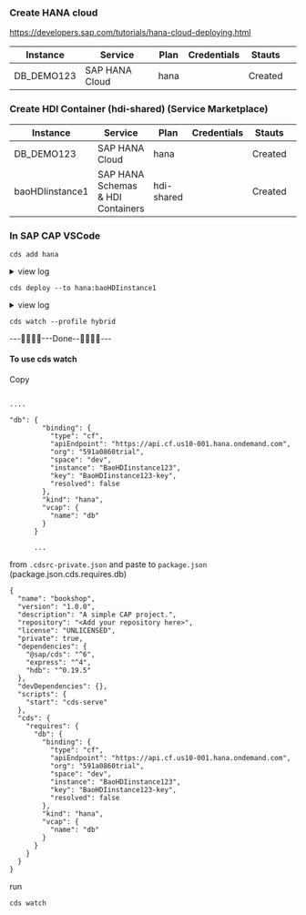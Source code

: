 ### Create HANA cloud

https://developers.sap.com/tutorials/hana-cloud-deploying.html

| Instance   | Service        | Plan | Credentials | Stauts  |     |
| ---------- | -------------- | ---- | ----------- | ------- | --- |
| DB_DEMO123 | SAP HANA Cloud | hana |             | Created |     |

### Create HDI Container (hdi-shared) (Service Marketplace)

| Instance        | Service                           | Plan       | Credentials | Stauts  |     |
| --------------- | --------------------------------- | ---------- | ----------- | ------- | --- |
| DB_DEMO123      | SAP HANA Cloud                    | hana       |             | Created |     |
| baoHDIinstance1 | SAP HANA Schemas & HDI Containers | hdi-shared |             | Created |     |

### In SAP CAP VSCode

```
cds add hana
```

<details>
  <summary>view log</summary>
  
Adding feature(s) to project in current folder
Adding feature 'hana'...
Done adding features
 
</details>

```
cds deploy --to hana:baoHDIinstance1
```

<details>
  <summary>view log</summary>

Starting deploy to SAP HANA ...
Using cds bind
Creating build tasks
[cds] - the following build tasks will be executed
[cds] - {
"build": {
"target": "gen",
"tasks": [
{"for":"hana", "src":"db", "options":{"model":["db","srv","app"]}}
]
}
}

Running build
[cds] - building project [C:\github_reponsitory\learn_SAP_CAP\3.CAP_with_HANA_Cloud_.30_05_2023], clean [true]
[cds] - cds [6.8.1], compiler [3.9.2], home [C:\github_reponsitory\learn_SAP_CAP\3.CAP_with_HANA_Cloud_.30_05_2023\node_modules\@sap\cds]

[cds] - done > wrote output to:
gen\db\package.json
gen\db\src\.hdiconfig
gen\db\src\gen\.hdiconfig
gen\db\src\gen\.hdinamespace
gen\db\src\gen\CatalogService.Authors.hdbview
gen\db\src\gen\CatalogService.Books.hdbview
gen\db\src\gen\CatalogService.Books_texts.hdbview
gen\db\src\gen\CatalogService.Countries.hdbview
gen\db\src\gen\CatalogService.Countries_texts.hdbview
gen\db\src\gen\CatalogService.Orders.hdbview
gen\db\src\gen\localized.CatalogService.Authors.hdbview
gen\db\src\gen\localized.CatalogService.Books.hdbview
gen\db\src\gen\localized.CatalogService.Countries.hdbview
gen\db\src\gen\localized.CatalogService.Orders.hdbview
gen\db\src\gen\localized.my.bookshop.Authors.hdbview
gen\db\src\gen\localized.my.bookshop.Books.hdbview
gen\db\src\gen\localized.my.bookshop.Orders.hdbview
gen\db\src\gen\localized.sap.common.Countries.hdbview
gen\db\src\gen\my.bookshop.Authors.hdbtable
gen\db\src\gen\my.bookshop.Books.hdbtable
gen\db\src\gen\my.bookshop.Books_texts.hdbtable
gen\db\src\gen\my.bookshop.Orders.hdbtable
gen\db\src\gen\sap.common.Countries.hdbtable
gen\db\src\gen\sap.common.Countries_texts.hdbtable
gen\db\undeploy.json

[cds] - build completed in 430 ms

Using container baoHDIinstance1
Getting service baoHDIinstance1
Creating service key baoHDIinstance1-key - please be patient...
Installing @sap/hdi-deploy
npm WARN config global `--global`, `--local` are deprecated. Use `--location=global` instead.
npm WARN idealTree Removing dependencies.@sap/hdi-deploy in favor of devDependencies.@sap/hdi-deploy

added 31 packages, and audited 32 packages in 6s

found 0 vulnerabilities
Deploying to HANA from C:\github*reponsitory\learn_SAP_CAP\3.CAP_with_HANA_Cloud*.30*05_2023\gen\db
[deploy] - Using HDI deployer from C:\github_reponsitory\learn_SAP_CAP\3.CAP_with_HANA_Cloud*.30_05_2023\gen\db\node_modules\@sap\hdi-deploy\library.js
[deploy] - VCAP_SERVICES: {
"hana": [
{
"name": "baoHDIinstance1",
"tags": [
"hana"
],
"certificate": "-----BEGIN CERTIFICATE-----\nMIIDrzCCApegAwIBAgIQCDvgVpBCRrGhdWrJWZHHSjANBgkqhkiG9w0BAQUFADBh\nMQswCQYDVQQGEwJVUzEVMBMGA1UEChMMRGlnaUNlcnQgSW5jMRkwFwYDVQQLExB3\nd3cuZGlnaWNlcnQuY29tMSAwHgYDVQQDExdEaWdpQ2VydCBHbG9iYWwgUm9vdCBD\nQTAeFw0wNjExMTAwMDAwMDBaFw0zMTExMTAwMDAwMDBaMGExCzAJBgNVBAYTAlVT\nMRUwEwYDVQQKEwxEaWdpQ2VydCBJbmMxGTAXBgNVBAsTEHd3dy5kaWdpY2VydC5j\nb20xIDAeBgNVBAMTF0RpZ2lDZXJ0IEdsb2JhbCBSb290IENBMIIBIjANBgkqhkiG\n9w0BAQEFAAOCAQ8AMIIBCgKCAQEA4jvhEXLeqKTTo1eqUKKPC3eQyaKl7hLOllsB\nCSDMAZOnTjC3U/dDxGkAV53ijSLdhwZAAIEJzs4bg7/fzTtxRuLWZscFs3YnFo97\nnh6Vfe63SKMI2tavegw5BmV/Sl0fvBf4q77uKNd0f3p4mVmFaG5cIzJLv07A6Fpt\n43C/dxC//AH2hdmoRBBYMql1GNXRor5H4idq9Joz+EkIYIvUX7Q6hL+hqkpMfT7P\nT19sdl6gSzeRntwi5m3OFBqOasv+zbMUZBfHWymeMr/y7vrTC0LUq7dBMtoM1O/4\ngdW7jVg/tRvoSSiicNoxBN33shbyTApOB6jtSj1etX+jkMOvJwIDAQABo2MwYTAO\nBgNVHQ8BAf8EBAMCAYYwDwYDVR0TAQH/BAUwAwEB/zAdBgNVHQ4EFgQUA95QNVbR\nTLtm8KPiGxvDl7I90VUwHwYDVR0jBBgwFoAUA95QNVbRTLtm8KPiGxvDl7I90VUw\nDQYJKoZIhvcNAQEFBQADggEBAMucN6pIExIK+t1EnE9SsPTfrgT1eXkIoyQY/Esr\nhMAtudXH/vTBH1jLuG2cenTnmCmrEbXjcKChzUyImZOMkXDiqw8cvpOp/2PV5Adg\n06O/nVsJ8dWO41P0jmP6P6fbtGbfYmbW0W5BjfIttep3Sp+dWOIrWcBAI+0tKIJF\nPnlUkiaY4IBIqDfv8NZ5YBberOgOzW6sRBc4L0na4UU+Krk2U886UAb3LujEV0ls\nYSEY1QSteDwsOoBrp+uvFRTp2InBuThs4pFsiv9kuXclVzDAGySj4dzp30d8tbQk\nCAUw7C29C79Fv1C5qfPrmAESrciIxpg0X40KPMbp1ZWVbd4=\n-----END CERTIFICATE-----"
}
}
]
}

[deploy] - @sap/hdi-deploy, version 4.6.1 (mode default), server version 4.00.000.00.1684836416 (4.0.0.0), cloud version 2023.4.14, node version 16.16.0, HDI version 1010, container API version 1006

[deploy] - Deployment started at 2023-05-31 15:46:13
Using @sap/hana-client@2.16.26 for connection

[deploy] - No ignore file at C:\github*reponsitory\learn_SAP_CAP\3.CAP_with_HANA_Cloud*.30_05_2023\gen\db\.hdiignore.

[deploy] - Collecting files...

[deploy] - Collecting files... ok (0s 6ms)
2 directories collected
23 files collected

[deploy] - 0 reusable modules collected
Target service: baoHDIinstance1

[deploy] - Session variable APPLICATION is set to "SAP_HDI//".

[deploy] - Could not determine status of last build: Could not find any information about the previous deployment.

[deploy] - Processing revoke files...
Processing revoke files... ok (0s 0ms)
Processing grants files...
Processing grants files... ok (0s 0ms)

[deploy] - Preprocessing files...

[deploy] - Preprocessing files... ok (0s 0ms)

[deploy] - Connecting to the container "B96C1E357CE74672AEE8487D2F664AAB"...

[deploy] - Connecting to the container "B96C1E357CE74672AEE8487D2F664AAB"... ok (2s 986ms)

[deploy] - Locking the container "B96C1E357CE74672AEE8487D2F664AAB"...

[deploy] - Locking the container "B96C1E357CE74672AEE8487D2F664AAB"... ok (4s 565ms)

[deploy] - Synchronizing files with the container "B96C1E357CE74672AEE8487D2F664AAB"...
Deleting files...

[deploy] - Deleting files... ok

[deploy] - Writing files...

[deploy] - Writing files... ok

[deploy] - Synchronizing files with the container "B96C1E357CE74672AEE8487D2F664AAB"... ok (10s 490ms)

[deploy] - added files: [
"src/.hdiconfig",
"src/gen/.hdiconfig",
"src/gen/.hdinamespace",
"src/gen/CatalogService.Authors.hdbview",
"src/gen/CatalogService.Books.hdbview",
"src/gen/CatalogService.Books_texts.hdbview",
"src/gen/CatalogService.Countries.hdbview",
"src/gen/CatalogService.Countries_texts.hdbview",
"src/gen/CatalogService.Orders.hdbview",
"src/gen/localized.CatalogService.Authors.hdbview",
"src/gen/localized.CatalogService.Books.hdbview",
"src/gen/localized.CatalogService.Countries.hdbview",
"src/gen/localized.CatalogService.Orders.hdbview",
"src/gen/localized.my.bookshop.Authors.hdbview",
"src/gen/localized.my.bookshop.Books.hdbview",
"src/gen/localized.my.bookshop.Orders.hdbview",
"src/gen/localized.sap.common.Countries.hdbview",
"src/gen/my.bookshop.Authors.hdbtable",
"src/gen/my.bookshop.Books.hdbtable",
"src/gen/my.bookshop.Books_texts.hdbtable",
"src/gen/my.bookshop.Orders.hdbtable",
"src/gen/sap.common.Countries.hdbtable",
"src/gen/sap.common.Countries_texts.hdbtable"
]
modified files: []

[deploy] - deleted files: []
23 modified or added files are scheduled for deploy based on delta detection
0 deleted files are scheduled for undeploy based on delta detection (filtered by undeploy allowlist)
0 files are scheduled for deploy based on explicit specification
0 files are scheduled for undeploy based on explicit specification
Deploying to the container "B96C1E357CE74672AEE8487D2F664AAB"...

[deploy] - Polling messages for request id: 22

[deploy] - Starting make in the container "B96C1E357CE74672AEE8487D2F664AAB" with 23 files to deploy, 0 files to undeploy...

[deploy] - Disabling table replication for the container schema "B96C1E357CE74672AEE8487D2F664AAB"...
Disabling table replication for the container schema "B96C1E357CE74672AEE8487D2F664AAB"... ok (0s 9ms)
Migrating libraries...
Migrating libraries... ok (0s 21ms)
Making...
Preparing...
Preparing the make transaction...
Preparing the make transaction... ok (0s 458ms)
Deploying the configuration file "src/.hdiconfig"...
Warning: Could not find a configured library that contains the "com.sap.hana.di.afllangprocedure" build plugin [8211539]
at "src/.hdiconfig" (0:0)
Warning: Could not find a configured library that contains the "com.sap.hana.di.virtualfunctionpackage.hadoop" build plugin [8211539]
at "src/.hdiconfig" (0:0)
Deploying the configuration file "src/.hdiconfig"... ok (0s 49ms)
Deploying the configuration file "src/gen/.hdiconfig"...
Warning: Could not find a configured library that contains the "com.sap.hana.di.afllangprocedure" build plugin [8211539]
at "src/gen/.hdiconfig" (0:0)
Warning: Could not find a configured library that contains the "com.sap.hana.di.cds" build plugin [8211539]
at "src/gen/.hdiconfig" (0:0)
Warning: Could not find a configured library that contains the "com.sap.hana.di.fulltextindex" build plugin [8211539]
at "src/gen/.hdiconfig" (0:0)
Warning: Could not find a configured library that contains the "com.sap.hana.di.textconfig" build plugin [8211539]
at "src/gen/.hdiconfig" (0:0)
Warning: Could not find a configured library that contains the "com.sap.hana.di.textdictionary" build plugin [8211539]
at "src/gen/.hdiconfig" (0:0)
Warning: Could not find a configured library that contains the "com.sap.hana.di.textminingconfig" build plugin [8211539]
at "src/gen/.hdiconfig" (0:0)
Warning: Could not find a configured library that contains the "com.sap.hana.di.textrule" build plugin [8211539]
at "src/gen/.hdiconfig" (0:0)
Warning: Could not find a configured library that contains the "com.sap.hana.di.textrule.include" build plugin [8211539]
at "src/gen/.hdiconfig" (0:0)
Warning: Could not find a configured library that contains the "com.sap.hana.di.textrule.lexicon" build plugin [8211539]
at "src/gen/.hdiconfig" (0:0)
Warning: Could not find a configured library that contains the "com.sap.hana.di.virtualfunctionpackage.hadoop" build plugin [8211539]
at "src/gen/.hdiconfig" (0:0)
Deploying the configuration file "src/gen/.hdiconfig"... ok (0s 4ms)
Deploying the namespace file "src/gen/.hdinamespace"...
Deploying the namespace file "src/gen/.hdinamespace"... ok (0s 23ms)
Adding "src/gen/CatalogService.Authors.hdbview" for deploy...
Adding "src/gen/CatalogService.Authors.hdbview" for deploy... ok (0s 18ms)
Adding "src/gen/CatalogService.Books.hdbview" for deploy...
Adding "src/gen/CatalogService.Books.hdbview" for deploy... ok (0s 0ms)
Adding "src/gen/CatalogService.Books_texts.hdbview" for deploy...
Adding "src/gen/CatalogService.Books_texts.hdbview" for deploy... ok (0s 0ms)
Adding "src/gen/CatalogService.Countries.hdbview" for deploy...
Adding "src/gen/CatalogService.Countries.hdbview" for deploy... ok (0s 0ms)
Adding "src/gen/CatalogService.Countries_texts.hdbview" for deploy...
Adding "src/gen/CatalogService.Countries_texts.hdbview" for deploy... ok (0s 0ms)
Adding "src/gen/CatalogService.Orders.hdbview" for deploy...
Adding "src/gen/CatalogService.Orders.hdbview" for deploy... ok (0s 0ms)
Adding "src/gen/localized.CatalogService.Authors.hdbview" for deploy...
Adding "src/gen/localized.CatalogService.Authors.hdbview" for deploy... ok (0s 0ms)
Adding "src/gen/localized.CatalogService.Books.hdbview" for deploy...
Adding "src/gen/localized.CatalogService.Books.hdbview" for deploy... ok (0s 0ms)
Adding "src/gen/localized.CatalogService.Countries.hdbview" for deploy...
Adding "src/gen/localized.CatalogService.Countries.hdbview" for deploy... ok (0s 0ms)
Adding "src/gen/localized.CatalogService.Orders.hdbview" for deploy...
Adding "src/gen/localized.CatalogService.Orders.hdbview" for deploy... ok (0s 0ms)
Adding "src/gen/localized.my.bookshop.Authors.hdbview" for deploy...
Adding "src/gen/localized.my.bookshop.Authors.hdbview" for deploy... ok (0s 0ms)

[deploy] - Adding "src/gen/localized.my.bookshop.Books.hdbview" for deploy...
Adding "src/gen/localized.my.bookshop.Books.hdbview" for deploy... ok (0s 0ms)
Adding "src/gen/localized.my.bookshop.Orders.hdbview" for deploy...
Adding "src/gen/localized.my.bookshop.Orders.hdbview" for deploy... ok (0s 0ms)
Adding "src/gen/localized.sap.common.Countries.hdbview" for deploy...
Adding "src/gen/localized.sap.common.Countries.hdbview" for deploy... ok (0s 0ms)
Adding "src/gen/my.bookshop.Authors.hdbtable" for deploy...
Adding "src/gen/my.bookshop.Authors.hdbtable" for deploy... ok (0s 0ms)
Adding "src/gen/my.bookshop.Books.hdbtable" for deploy...
Adding "src/gen/my.bookshop.Books.hdbtable" for deploy... ok (0s 0ms)
Adding "src/gen/my.bookshop.Books_texts.hdbtable" for deploy...
Adding "src/gen/my.bookshop.Books_texts.hdbtable" for deploy... ok (0s 0ms)
Adding "src/gen/my.bookshop.Orders.hdbtable" for deploy...
Adding "src/gen/my.bookshop.Orders.hdbtable" for deploy... ok (0s 0ms)
Adding "src/gen/sap.common.Countries.hdbtable" for deploy...
Adding "src/gen/sap.common.Countries.hdbtable" for deploy... ok (0s 0ms)
Adding "src/gen/sap.common.Countries_texts.hdbtable" for deploy...
Adding "src/gen/sap.common.Countries_texts.hdbtable" for deploy... ok (0s 0ms)
Preparing... ok (0s 615ms)
Calculating dependencies...
Expanding...
Expanding "src/gen/CatalogService.Authors.hdbview"...
Expanding "src/gen/CatalogService.Books.hdbview"...
Expanding "src/gen/CatalogService.Books_texts.hdbview"...
Expanding "src/gen/CatalogService.Countries.hdbview"...
Expanding "src/gen/CatalogService.Countries_texts.hdbview"...
Expanding "src/gen/CatalogService.Authors.hdbview"... ok (0s 14ms)
Expanding "src/gen/CatalogService.Orders.hdbview"...
Expanding "src/gen/CatalogService.Books_texts.hdbview"... ok (0s 11ms)
Expanding "src/gen/localized.CatalogService.Authors.hdbview"...
Expanding "src/gen/CatalogService.Countries.hdbview"... ok (0s 12ms)
Expanding "src/gen/localized.CatalogService.Books.hdbview"...
Expanding "src/gen/localized.CatalogService.Countries.hdbview"...
Expanding "src/gen/CatalogService.Countries_texts.hdbview"... ok (0s 13ms)
Expanding "src/gen/localized.CatalogService.Orders.hdbview"...
Expanding "src/gen/localized.my.bookshop.Authors.hdbview"...
Expanding "src/gen/CatalogService.Books.hdbview"... ok (0s 18ms)
Expanding "src/gen/localized.my.bookshop.Books.hdbview"...
Expanding "src/gen/localized.my.bookshop.Orders.hdbview"...
Expanding "src/gen/CatalogService.Orders.hdbview"... ok (0s 10ms)
Expanding "src/gen/localized.sap.common.Countries.hdbview"...
Expanding "src/gen/localized.CatalogService.Authors.hdbview"... ok (0s 9ms)
Expanding "src/gen/localized.CatalogService.Orders.hdbview"... ok (0s 8ms)
Expanding "src/gen/my.bookshop.Authors.hdbtable"...
Expanding "src/gen/my.bookshop.Books.hdbtable"...
Expanding "src/gen/localized.CatalogService.Countries.hdbview"... ok (0s 10ms)
Expanding "src/gen/my.bookshop.Books_texts.hdbtable"...
Expanding "src/gen/localized.CatalogService.Books.hdbview"... ok (0s 11ms)
Expanding "src/gen/my.bookshop.Orders.hdbtable"...
Expanding "src/gen/localized.my.bookshop.Authors.hdbview"... ok (0s 11ms)
Expanding "src/gen/sap.common.Countries.hdbtable"...
Expanding "src/gen/localized.my.bookshop.Books.hdbview"... ok (0s 11ms)
Expanding "src/gen/sap.common.Countries_texts.hdbtable"...
Expanding "src/gen/my.bookshop.Books.hdbtable"... ok (0s 9ms)
Expanding "src/gen/my.bookshop.Orders.hdbtable"... ok (0s 9ms)
Expanding "src/gen/localized.my.bookshop.Orders.hdbview"... ok (0s 16ms)
Expanding "src/gen/my.bookshop.Books_texts.hdbtable"... ok (0s 10ms)
Expanding "src/gen/localized.sap.common.Countries.hdbview"... ok (0s 13ms)
Expanding "src/gen/my.bookshop.Authors.hdbtable"... ok (0s 11ms)
Expanding "src/gen/sap.common.Countries.hdbtable"... ok (0s 10ms)
Expanding "src/gen/sap.common.Countries_texts.hdbtable"... ok (0s 7ms)
Expanding... ok (0s 77ms)
Precompiling...
Precompiling "src/gen/CatalogService.Authors.hdbview"...
Precompiling "src/gen/CatalogService.Authors.hdbview$CATALOGSERVICE_AUTHORS.validate"...
      Expanded from "src/gen/CatalogService.Authors.hdbview"
     Precompiling "src/gen/CatalogService.Books.hdbview"...
     Precompiling "src/gen/CatalogService.Books.hdbview$CATALOGSERVICE_BOOKS.validate"...
Expanded from "src/gen/CatalogService.Books.hdbview"
Precompiling "src/gen/CatalogService.Books_texts.hdbview"...
Precompiling "src/gen/CatalogService.Countries.hdbview"...
Precompiling "src/gen/CatalogService.Countries.hdbview$CATALOGSERVICE_COUNTRIES.validate"...
     Precompiling "src/gen/CatalogService.Countries_texts.hdbview"...
      Expanded from "src/gen/CatalogService.Countries.hdbview"
     Precompiling "src/gen/CatalogService.Authors.hdbview$CATALOGSERVICE_AUTHORS.validate"... ok (0s 7ms)
Precompiling "src/gen/CatalogService.Orders.hdbview"...
Precompiling "src/gen/CatalogService.Books.hdbview$CATALOGSERVICE_BOOKS.validate"... ok  (0s 6ms)
     Precompiling "src/gen/CatalogService.Orders.hdbview$CATALOGSERVICE_ORDERS.validate"...
Expanded from "src/gen/CatalogService.Orders.hdbview"
Precompiling "src/gen/CatalogService.Books_texts.hdbview"... ok (0s 8ms)
Precompiling "src/gen/localized.CatalogService.Authors.hdbview"...
Precompiling "src/gen/CatalogService.Orders.hdbview"... ok (0s 7ms)
Precompiling "src/gen/localized.CatalogService.Authors.hdbview$LOCALIZED_CATALOGSERVICE_AUTHORS.validate"...
      Expanded from "src/gen/localized.CatalogService.Authors.hdbview"
     Precompiling "src/gen/CatalogService.Authors.hdbview"... ok  (0s 14ms)
     Precompiling "src/gen/localized.CatalogService.Books.hdbview"...
     Precompiling "src/gen/CatalogService.Books.hdbview"... ok  (0s 14ms)
     Precompiling "src/gen/localized.CatalogService.Books.hdbview$LOCALIZED_CATALOGSERVICE_BOOKS.validate"...
Expanded from "src/gen/localized.CatalogService.Books.hdbview"
Precompiling "src/gen/localized.CatalogService.Authors.hdbview"... ok (0s 5ms)
Precompiling "src/gen/localized.CatalogService.Countries.hdbview"...
Precompiling "src/gen/CatalogService.Countries.hdbview$CATALOGSERVICE_COUNTRIES.validate"... ok  (0s 13ms)
     Precompiling "src/gen/localized.CatalogService.Countries.hdbview$LOCALIZED_CATALOGSERVICE_COUNTRIES.validate"...
Expanded from "src/gen/localized.CatalogService.Countries.hdbview"
Precompiling "src/gen/CatalogService.Countries_texts.hdbview"... ok (0s 14ms)
Precompiling "src/gen/localized.CatalogService.Orders.hdbview"...
Precompiling "src/gen/CatalogService.Countries.hdbview"... ok (0s 16ms)
Precompiling "src/gen/localized.CatalogService.Orders.hdbview$LOCALIZED_CATALOGSERVICE_ORDERS.validate"...
      Expanded from "src/gen/localized.CatalogService.Orders.hdbview"
     Precompiling "src/gen/CatalogService.Orders.hdbview$CATALOGSERVICE_ORDERS.validate"... ok (0s 10ms)
Precompiling "src/gen/localized.my.bookshop.Authors.hdbview"...
Precompiling "src/gen/localized.CatalogService.Countries.hdbview"... ok (0s 6ms)
Precompiling "src/gen/localized.my.bookshop.Authors.hdbview$LOCALIZED_MY_BOOKSHOP_AUTHORS.validate"...
      Expanded from "src/gen/localized.my.bookshop.Authors.hdbview"
     Precompiling "src/gen/localized.CatalogService.Books.hdbview$LOCALIZED_CATALOGSERVICE_BOOKS.validate"... ok (0s 7ms)
Precompiling "src/gen/localized.my.bookshop.Books.hdbview"...
Precompiling "src/gen/localized.CatalogService.Authors.hdbview$LOCALIZED_CATALOGSERVICE_AUTHORS.validate"... ok  (0s 9ms)
     Precompiling "src/gen/localized.my.bookshop.Books.hdbview$LOCALIZED_MY_BOOKSHOP_BOOKS.validate"...
Expanded from "src/gen/localized.my.bookshop.Books.hdbview"
Precompiling "src/gen/localized.CatalogService.Books.hdbview"... ok (0s 13ms)
Precompiling "src/gen/localized.CatalogService.Countries.hdbview$LOCALIZED_CATALOGSERVICE_COUNTRIES.validate"... ok  (0s 10ms)
     Precompiling "src/gen/localized.my.bookshop.Orders.hdbview"...
     Precompiling "src/gen/localized.my.bookshop.Orders.hdbview$LOCALIZED_MY_BOOKSHOP_ORDERS.validate"...
Expanded from "src/gen/localized.my.bookshop.Orders.hdbview"
Precompiling "src/gen/localized.CatalogService.Orders.hdbview$LOCALIZED_CATALOGSERVICE_ORDERS.validate"... ok  (0s 10ms)
     Precompiling "src/gen/localized.sap.common.Countries.hdbview"...
     Precompiling "src/gen/localized.my.bookshop.Authors.hdbview$LOCALIZED_MY_BOOKSHOP_AUTHORS.validate"... ok (0s 8ms)
Precompiling "src/gen/localized.sap.common.Countries.hdbview$LOCALIZED_SAP_COMMON_COUNTRIES.validate"...
      Expanded from "src/gen/localized.sap.common.Countries.hdbview"
     Precompiling "src/gen/localized.CatalogService.Orders.hdbview"... ok  (0s 12ms)
     Precompiling "src/gen/my.bookshop.Authors.hdbtable"...
     Precompiling "src/gen/localized.my.bookshop.Authors.hdbview"... ok  (0s 10ms)
     Precompiling "src/gen/my.bookshop.Authors.hdbtable$MY_BOOKSHOP_AUTHORS.validate"...
Expanded from "src/gen/my.bookshop.Authors.hdbtable"
Precompiling "src/gen/localized.my.bookshop.Books.hdbview$LOCALIZED_MY_BOOKSHOP_BOOKS.validate"... ok  (0s 9ms)
     Precompiling "src/gen/my.bookshop.Books.hdbtable"...
     Precompiling "src/gen/localized.my.bookshop.Books.hdbview"... ok  (0s 11ms)
     Precompiling "src/gen/my.bookshop.Books.hdbtable$MY_BOOKSHOP_BOOKS.validate"...
Expanded from "src/gen/my.bookshop.Books.hdbtable"
Precompiling "src/gen/localized.my.bookshop.Orders.hdbview$LOCALIZED_MY_BOOKSHOP_ORDERS.validate"... ok  (0s 6ms)
     Precompiling "src/gen/my.bookshop.Books_texts.hdbtable"...
     Precompiling "src/gen/my.bookshop.Authors.hdbtable"... ok  (0s 7ms)
     Precompiling "src/gen/my.bookshop.Orders.hdbtable"...
     Precompiling "src/gen/localized.my.bookshop.Orders.hdbview"... ok  (0s 10ms)
     Precompiling "src/gen/my.bookshop.Orders.hdbtable$MY_BOOKSHOP_ORDERS.validate"...
Expanded from "src/gen/my.bookshop.Orders.hdbtable"
Precompiling "src/gen/localized.sap.common.Countries.hdbview$LOCALIZED_SAP_COMMON_COUNTRIES.validate"... ok  (0s 10ms)
     Precompiling "src/gen/sap.common.Countries.hdbtable"...
     Precompiling "src/gen/localized.sap.common.Countries.hdbview"... ok  (0s 11ms)
     Precompiling "src/gen/sap.common.Countries.hdbtable$SAP_COMMON_COUNTRIES.validate"...
Expanded from "src/gen/sap.common.Countries.hdbtable"
Precompiling "src/gen/my.bookshop.Authors.hdbtable$MY_BOOKSHOP_AUTHORS.validate"... ok  (0s 11ms)
     Precompiling "src/gen/my.bookshop.Books.hdbtable$MY_BOOKSHOP_BOOKS.validate"... ok (0s 8ms)
Precompiling "src/gen/sap.common.Countries_texts.hdbtable"...
Precompiling "src/gen/my.bookshop.Books_texts.hdbtable"... ok (0s 8ms)
Precompiling "src/gen/my.bookshop.Books.hdbtable"... ok (0s 10ms)
Precompiling "src/gen/my.bookshop.Orders.hdbtable"... ok (0s 7ms)
Precompiling "src/gen/my.bookshop.Orders.hdbtable$MY_BOOKSHOP_ORDERS.validate"... ok  (0s 9ms)
     Precompiling "src/gen/sap.common.Countries_texts.hdbtable"... ok  (0s 5ms)
     Precompiling "src/gen/sap.common.Countries.hdbtable"... ok  (0s 8ms)
     Precompiling "src/gen/sap.common.Countries.hdbtable$SAP_COMMON_COUNTRIES.validate"... ok (0s 8ms)
Precompiling... ok (0s 66ms)
Merging...
Merging... ok (0s 26ms)
Calculating dependencies... ok (0s 227ms)
Processing work list...
Deploying "src/gen/my.bookshop.Authors.hdbtable"...
Deploying "src/gen/my.bookshop.Books.hdbtable"...
Deploying "src/gen/my.bookshop.Books_texts.hdbtable"...
Deploying "src/gen/my.bookshop.Orders.hdbtable"...
Deploying "src/gen/sap.common.Countries.hdbtable"...
Deploying "src/gen/sap.common.Countries_texts.hdbtable"...
Deploying "src/gen/my.bookshop.Authors.hdbtable"... ok (0s 16ms)
Deploying "src/gen/my.bookshop.Books.hdbtable"... ok (0s 22ms)
Deploying "src/gen/my.bookshop.Books_texts.hdbtable"... ok (0s 36ms)
Deploying "src/gen/my.bookshop.Orders.hdbtable"... ok (0s 36ms)
Deploying "src/gen/CatalogService.Books_texts.hdbview"...
Deploying "src/gen/sap.common.Countries_texts.hdbtable"... ok (0s 35ms)
Deploying "src/gen/my.bookshop.Authors.hdbtable$MY_BOOKSHOP_AUTHORS.validate"...
    Deploying "src/gen/sap.common.Countries.hdbtable"... ok  (0s 35ms)
     Expanded from "src/gen/my.bookshop.Authors.hdbtable"
    Deploying "src/gen/CatalogService.Countries_texts.hdbview"...
    Deploying "src/gen/sap.common.Countries.hdbtable$SAP_COMMON_COUNTRIES.validate"...
Expanded from "src/gen/sap.common.Countries.hdbtable"
Deploying "src/gen/my.bookshop.Authors.hdbtable$MY_BOOKSHOP_AUTHORS.validate"... ok  (0s 6ms)
    Deploying "src/gen/my.bookshop.Books.hdbtable$MY_BOOKSHOP_BOOKS.validate"...
Expanded from "src/gen/my.bookshop.Books.hdbtable"
Deploying "src/gen/sap.common.Countries.hdbtable$SAP_COMMON_COUNTRIES.validate"... ok  (0s 9ms)
    Deploying "src/gen/localized.sap.common.Countries.hdbview"...
    Deploying "src/gen/CatalogService.Countries.hdbview"...
    Deploying "src/gen/my.bookshop.Books.hdbtable$MY_BOOKSHOP_BOOKS.validate"... ok (0s 27ms)
Deploying "src/gen/my.bookshop.Orders.hdbtable$MY_BOOKSHOP_ORDERS.validate"...
     Expanded from "src/gen/my.bookshop.Orders.hdbtable"
    Deploying "src/gen/localized.my.bookshop.Books.hdbview"...
    Deploying "src/gen/CatalogService.Authors.hdbview"...
    Deploying "src/gen/my.bookshop.Orders.hdbtable$MY_BOOKSHOP_ORDERS.validate"... ok (0s 62ms)
Deploying "src/gen/localized.my.bookshop.Authors.hdbview"...
Deploying "src/gen/CatalogService.Books_texts.hdbview"... ok (0s 96ms)
Deploying "src/gen/CatalogService.Books.hdbview"...
Deploying "src/gen/CatalogService.Countries_texts.hdbview"... ok (0s 97ms)
Deploying "src/gen/localized.my.bookshop.Orders.hdbview"...
Deploying "src/gen/localized.sap.common.Countries.hdbview"... ok (0s 120ms)
Deploying "src/gen/CatalogService.Orders.hdbview"...
Deploying "src/gen/CatalogService.Countries.hdbview"... ok (0s 120ms)
Deploying "src/gen/localized.sap.common.Countries.hdbview$LOCALIZED_SAP_COMMON_COUNTRIES.validate"...
     Expanded from "src/gen/localized.sap.common.Countries.hdbview"
    Deploying "src/gen/localized.sap.common.Countries.hdbview$LOCALIZED_SAP_COMMON_COUNTRIES.validate"... ok (0s 23ms)
Deploying "src/gen/CatalogService.Countries.hdbview$CATALOGSERVICE_COUNTRIES.validate"...
     Expanded from "src/gen/CatalogService.Countries.hdbview"
    Deploying "src/gen/CatalogService.Authors.hdbview"... ok  (0s 121ms)
    Deploying "src/gen/localized.CatalogService.Countries.hdbview"...
    Deploying "src/gen/localized.my.bookshop.Orders.hdbview"... ok  (0s 57ms)
    Deploying "src/gen/localized.my.bookshop.Books.hdbview"... ok  (0s 121ms)
    Deploying "src/gen/CatalogService.Books.hdbview"... ok  (0s 69ms)
    Deploying "src/gen/CatalogService.Books.hdbview$CATALOGSERVICE_BOOKS.validate"...
Expanded from "src/gen/CatalogService.Books.hdbview"
Deploying "src/gen/CatalogService.Countries.hdbview$CATALOGSERVICE_COUNTRIES.validate"... ok  (0s 16ms)
    Deploying "src/gen/localized.my.bookshop.Authors.hdbview"... ok  (0s 75ms)
    Deploying "src/gen/localized.my.bookshop.Authors.hdbview$LOCALIZED_MY_BOOKSHOP_AUTHORS.validate"...
Expanded from "src/gen/localized.my.bookshop.Authors.hdbview"
Deploying "src/gen/CatalogService.Orders.hdbview"... ok (0s 57ms)
Deploying "src/gen/CatalogService.Books.hdbview$CATALOGSERVICE_BOOKS.validate"... ok  (0s 27ms)
    Deploying "src/gen/CatalogService.Authors.hdbview$CATALOGSERVICE_AUTHORS.validate"...
Expanded from "src/gen/CatalogService.Authors.hdbview"
Deploying "src/gen/localized.my.bookshop.Authors.hdbview$LOCALIZED_MY_BOOKSHOP_AUTHORS.validate"... ok  (0s 23ms)
    Deploying "src/gen/localized.my.bookshop.Books.hdbview$LOCALIZED_MY_BOOKSHOP_BOOKS.validate"...
Expanded from "src/gen/localized.my.bookshop.Books.hdbview"
Deploying "src/gen/CatalogService.Authors.hdbview$CATALOGSERVICE_AUTHORS.validate"... ok  (0s 4ms)
    Deploying "src/gen/CatalogService.Orders.hdbview$CATALOGSERVICE_ORDERS.validate"...
Expanded from "src/gen/CatalogService.Orders.hdbview"
Deploying "src/gen/localized.my.bookshop.Books.hdbview$LOCALIZED_MY_BOOKSHOP_BOOKS.validate"... ok  (0s 7ms)
    Deploying "src/gen/localized.my.bookshop.Orders.hdbview$LOCALIZED_MY_BOOKSHOP_ORDERS.validate"...
Expanded from "src/gen/localized.my.bookshop.Orders.hdbview"
Deploying "src/gen/localized.CatalogService.Books.hdbview"...
Deploying "src/gen/localized.CatalogService.Countries.hdbview"... ok (0s 46ms)
Deploying "src/gen/localized.CatalogService.Authors.hdbview"...
Deploying "src/gen/localized.CatalogService.Countries.hdbview$LOCALIZED_CATALOGSERVICE_COUNTRIES.validate"...
     Expanded from "src/gen/localized.CatalogService.Countries.hdbview"
    Deploying "src/gen/localized.my.bookshop.Orders.hdbview$LOCALIZED_MY_BOOKSHOP_ORDERS.validate"... ok (0s 5ms)
Deploying "src/gen/localized.CatalogService.Orders.hdbview"...
Deploying "src/gen/localized.CatalogService.Countries.hdbview$LOCALIZED_CATALOGSERVICE_COUNTRIES.validate"... ok  (0s 7ms)
    Deploying "src/gen/CatalogService.Orders.hdbview$CATALOGSERVICE_ORDERS.validate"... ok (0s 15ms)
Deploying "src/gen/localized.CatalogService.Books.hdbview"... ok (0s 55ms)
Deploying "src/gen/localized.CatalogService.Authors.hdbview"... ok (0s 56ms)
Deploying "src/gen/localized.CatalogService.Authors.hdbview$LOCALIZED_CATALOGSERVICE_AUTHORS.validate"...
     Expanded from "src/gen/localized.CatalogService.Authors.hdbview"
    Deploying "src/gen/localized.CatalogService.Orders.hdbview"... ok  (0s 51ms)
    Deploying "src/gen/localized.CatalogService.Authors.hdbview$LOCALIZED_CATALOGSERVICE_AUTHORS.validate"... ok (0s 3ms)
Deploying "src/gen/localized.CatalogService.Books.hdbview$LOCALIZED_CATALOGSERVICE_BOOKS.validate"...
     Expanded from "src/gen/localized.CatalogService.Books.hdbview"
    Deploying "src/gen/localized.CatalogService.Books.hdbview$LOCALIZED_CATALOGSERVICE_BOOKS.validate"... ok (0s 4ms)
Deploying "src/gen/localized.CatalogService.Orders.hdbview$LOCALIZED_CATALOGSERVICE_ORDERS.validate"...
     Expanded from "src/gen/localized.CatalogService.Orders.hdbview"
    Deploying "src/gen/localized.CatalogService.Orders.hdbview$LOCALIZED_CATALOGSERVICE_ORDERS.validate"... ok (0s 4ms)
Processing work list... ok (0s 322ms)
Finalizing...
Finalizing... ok (0s 109ms)
Make succeeded (12 warnings): 23 files deployed (effective 39), 0 files undeployed (effective 0), 0 dependent files redeployed
Making... ok (1s 376ms)
Enabling table replication for the container schema "B96C1E357CE74672AEE8487D2F664AAB"...
Enabling table replication for the container schema "B96C1E357CE74672AEE8487D2F664AAB"... ok (0s 40ms)
Starting make in the container "B96C1E357CE74672AEE8487D2F664AAB" with 23 files to deploy, 0 files to undeploy... ok (1s 470ms)
Deploying to the container "B96C1E357CE74672AEE8487D2F664AAB"... ok (9s 899ms)
No default-access-role handling needed; global role "B96C1E357CE74672AEE8487D2F664AAB::access_role" will not be adapted
Unlocking the container "B96C1E357CE74672AEE8487D2F664AAB"...
Unlocking the container "B96C1E357CE74672AEE8487D2F664AAB"... ok (0s 1ms)

Retrieving data from Cloud Foundry...
Binding db to Cloud Foundry managed service baoHDIinstance1:baoHDIinstance1-key with kind hana
3.CAP*with_HANA_Cloud*.30_05_2023/.gitignore:7:.cdsrc-private.json .cdsrc-private.json

Saving bindings to .cdsrc-private.json in profile hybrid
TIP: Run with cloud bindings: cds watch --profile hybrid
If not already done, use cds add hana to configure the project for SAP HANA.

Done.

</details>


```
cds watch --profile hybrid
```

---🎉🎉🎉🎉---Done--🎉🎉🎉🎉---

#### To use cds watch

Copy

```

....

"db": {
        "binding": {
          "type": "cf",
          "apiEndpoint": "https://api.cf.us10-001.hana.ondemand.com",
          "org": "591a0860trial",
          "space": "dev",
          "instance": "BaoHDIinstance123",
          "key": "BaoHDIinstance123-key",
          "resolved": false
        },
        "kind": "hana",
        "vcap": {
          "name": "db"
        }
      }

      ...

```

from `.cdsrc-private.json` and paste to `package.json` (package.json.cds.requires.db)

```
{
  "name": "bookshop",
  "version": "1.0.0",
  "description": "A simple CAP project.",
  "repository": "<Add your repository here>",
  "license": "UNLICENSED",
  "private": true,
  "dependencies": {
    "@sap/cds": "^6",
    "express": "^4",
    "hdb": "^0.19.5"
  },
  "devDependencies": {},
  "scripts": {
    "start": "cds-serve"
  },
  "cds": {
    "requires": {
      "db": {
        "binding": {
          "type": "cf",
          "apiEndpoint": "https://api.cf.us10-001.hana.ondemand.com",
          "org": "591a0860trial",
          "space": "dev",
          "instance": "BaoHDIinstance123",
          "key": "BaoHDIinstance123-key",
          "resolved": false
        },
        "kind": "hana",
        "vcap": {
          "name": "db"
        }
      }
    }
  }
}
```

run

```
cds watch
```
